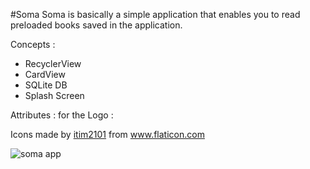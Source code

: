 
#Soma
Soma is basically a simple application that enables you to read preloaded books saved in the application.

Concepts :
- RecyclerView
- CardView
- SQLite DB
- Splash Screen

Attributes :
for the Logo :
<div>Icons made by <a href="https://www.flaticon.com/authors/itim2101" title="itim2101">itim2101</a> from <a href="https://www.flaticon.com/" title="Flaticon">www.flaticon.com</a></div>





![soma app](https://user-images.githubusercontent.com/42699812/106325376-a0e3a780-6272-11eb-9e79-a16f740e5e46.png)
